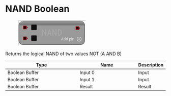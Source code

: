 # NAND Boolean

<div align="left" data-full-width="false">

<figure><img src="NAND_Boolean.png" alt=""><figcaption></figcaption></figure>

</div>

Returns the logical NAND of two values NOT (A AND B)

<table>
<thead><tr><th width="250">Type</th><th width="200">Name</th><th>Description</th></tr></thead>
<tbody>
<tr><td>Boolean Buffer</td><td>Input 0</td><td>Input</td></tr>
<tr><td>Boolean Buffer</td><td>Input 1</td><td>Input</td></tr>
<tr><td>Boolean Buffer</td><td>Result</td><td>Result</td></tr>
</tbody>
</table>